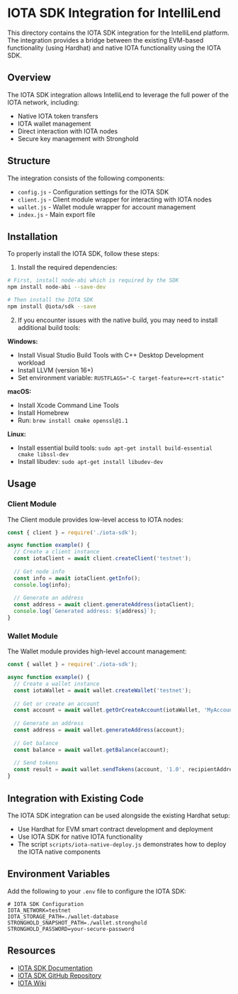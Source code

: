 # IOTA SDK Integration for IntelliLend

This directory contains the IOTA SDK integration for the IntelliLend platform. The integration provides a bridge between the existing EVM-based functionality (using Hardhat) and native IOTA functionality using the IOTA SDK.

## Overview

The IOTA SDK integration allows IntelliLend to leverage the full power of the IOTA network, including:

- Native IOTA token transfers
- IOTA wallet management
- Direct interaction with IOTA nodes
- Secure key management with Stronghold

## Structure

The integration consists of the following components:

- `config.js` - Configuration settings for the IOTA SDK
- `client.js` - Client module wrapper for interacting with IOTA nodes
- `wallet.js` - Wallet module wrapper for account management
- `index.js` - Main export file

## Installation

To properly install the IOTA SDK, follow these steps:

1. Install the required dependencies:

```bash
# First, install node-abi which is required by the SDK
npm install node-abi --save-dev

# Then install the IOTA SDK
npm install @iota/sdk --save
```

2. If you encounter issues with the native build, you may need to install additional build tools:

**Windows:**
- Install Visual Studio Build Tools with C++ Desktop Development workload
- Install LLVM (version 16+)
- Set environment variable: `RUSTFLAGS="-C target-feature=+crt-static"`

**macOS:**
- Install Xcode Command Line Tools
- Install Homebrew
- Run: `brew install cmake openssl@1.1`

**Linux:**
- Install essential build tools: `sudo apt-get install build-essential cmake libssl-dev`
- Install libudev: `sudo apt-get install libudev-dev`

## Usage

### Client Module

The Client module provides low-level access to IOTA nodes:

```javascript
const { client } = require('./iota-sdk');

async function example() {
  // Create a client instance
  const iotaClient = await client.createClient('testnet');
  
  // Get node info
  const info = await iotaClient.getInfo();
  console.log(info);
  
  // Generate an address
  const address = await client.generateAddress(iotaClient);
  console.log(`Generated address: ${address}`);
}
```

### Wallet Module

The Wallet module provides high-level account management:

```javascript
const { wallet } = require('./iota-sdk');

async function example() {
  // Create a wallet instance
  const iotaWallet = await wallet.createWallet('testnet');
  
  // Get or create an account
  const account = await wallet.getOrCreateAccount(iotaWallet, 'MyAccount');
  
  // Generate an address
  const address = await wallet.generateAddress(account);
  
  // Get balance
  const balance = await wallet.getBalance(account);
  
  // Send tokens
  const result = await wallet.sendTokens(account, '1.0', recipientAddress);
}
```

## Integration with Existing Code

The IOTA SDK integration can be used alongside the existing Hardhat setup:

- Use Hardhat for EVM smart contract development and deployment
- Use IOTA SDK for native IOTA functionality
- The script `scripts/iota-native-deploy.js` demonstrates how to deploy the IOTA native components

## Environment Variables

Add the following to your `.env` file to configure the IOTA SDK:

```
# IOTA SDK Configuration
IOTA_NETWORK=testnet
IOTA_STORAGE_PATH=./wallet-database
STRONGHOLD_SNAPSHOT_PATH=./wallet.stronghold
STRONGHOLD_PASSWORD=your-secure-password
```

## Resources

- [IOTA SDK Documentation](https://wiki.iota.org/shimmer/iota-sdk/welcome/)
- [IOTA SDK GitHub Repository](https://github.com/iotaledger/iota-sdk)
- [IOTA Wiki](https://wiki.iota.org/)
